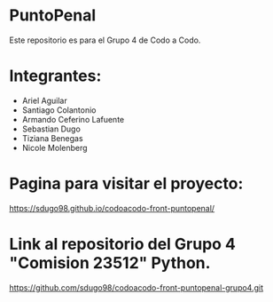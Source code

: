 # PuntoPenal
Este repositorio es para el Grupo 4 de Codo a Codo.

# Integrantes:
- Ariel Aguilar
- Santiago Colantonio
- Armando Ceferino Lafuente
- Sebastian Dugo
- Tiziana Benegas
- Nicole Molenberg

# Pagina para visitar el proyecto:
https://sdugo98.github.io/codoacodo-front-puntopenal/

# Link al repositorio del Grupo 4 "Comision 23512" Python.

https://github.com/sdugo98/codoacodo-front-puntopenal-grupo4.git